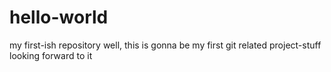 hello-world
===========

my first-ish repository
well, this is gonna be my first git related project-stuff
looking forward to it
